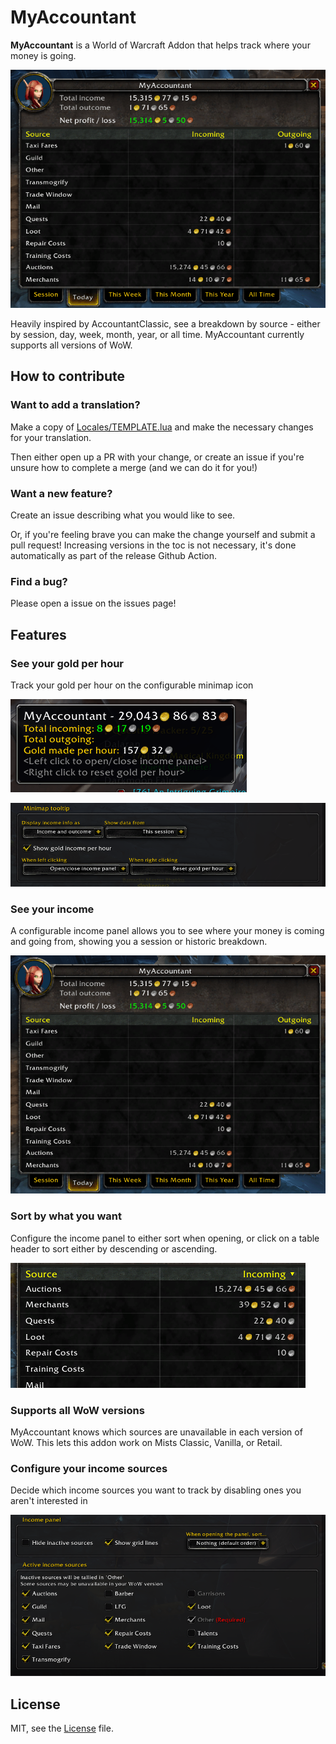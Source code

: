 # MyAccountant

**MyAccountant** is a World of Warcraft Addon that helps track where your money is going.

![My Accountant](Docs/header1.png)

Heavily inspired by AccountantClassic, see a breakdown by source - either by session, day, week, month, year, or all time. MyAccountant currently supports all versions of WoW.

## How to contribute

### Want to add a translation?

Make a copy of [Locales/TEMPLATE.lua](Locales/TEMPLATE.lua) and make the necessary changes for your translation.

Then either open up a PR with your change, or create an issue if you're unsure how to complete a merge (and we can do it for you!)

### Want a new feature?

Create an issue describing what you would like to see.

Or, if you're feeling brave you can make the change yourself and submit a pull request! Increasing versions in the toc is not necessary, it's done automatically as part of the release Github Action.

### Find a bug?

Please open a issue on the issues page!

## Features

### **See your gold per hour**

Track your gold per hour on the configurable minimap icon

![](Docs/goldPerHourMinimap.png)

![](Docs/minimapIconSettings.png)

### **See your income**

A configurable income panel allows you to see where your money is coming and going from, showing you a session or historic breakdown.

![](Docs/header1.png)

### **Sort by what you want**

Configure the income panel to either sort when opening, or click on a table header to sort either by descending or ascending.

![](Docs/sorting.png)

### **Supports all WoW versions**

MyAccountant knows which sources are unavailable in each version of WoW. This lets this addon work on Mists Classic, Vanilla, or Retail.

### **Configure your income sources**

Decide which income sources you want to track by disabling ones you aren't interested in

![](Docs/incomesources.png)

## License
MIT, see the [License](LICENSE) file.
